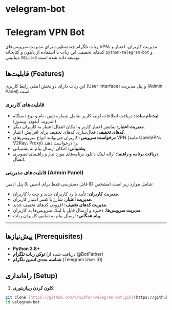 # velegram-bot
# Telegram VPN Bot

ربات تلگرام چندمنظوره برای مدیریت سرویس‌های VPN، مدیریت کاربران، اعتبار و کدهای تخفیف. این ربات با استفاده از پایتون و کتابخانه `python-telegram-bot` و دیتابیس `SQLite3` توسعه داده شده است.

## قابلیت‌ها (Features)

این ربات دارای دو بخش اصلی رابط کاربری (User Interface) و پنل مدیریت (Admin Panel) است:

### قابلیت‌های کاربری

* **ثبت‌نام ساده:** دریافت اطلاعات اولیه کاربر شامل شماره تلفن، نام و نوع دستگاه (اندروید، آیفون، ویندوز)
* **مدیریت اعتبار:** نمایش اعتبار کاربر و امکان انتقال اعتبار به کاربران دیگر.
* **کدهای تخفیف:** فعال‌سازی کدهای تخفیف برای افزایش اعتبار.
* **درخواست سرویس:** کاربران می‌توانند انواع سرویس‌های VPN (مانند OpenVPN، V2Ray، Proxy) را درخواست دهند.
* **پشتیبانی:** امکان ارسال پیام به پشتیبانی.
* **دریافت برنامه و راهنما:** ارائه لینک دانلود برنامه‌های مورد نیاز و راهنمای تصویری اتصال.

### قابلیت‌های مدیریتی (Admin Panel)

پنل ادمین (قابل دسترسی فقط برای ادمین با ID مشخص) شامل موارد زیر است:

* **مدیریت کاربران:** تأیید یا رد کاربران جدید و چت با کاربران.
* **مدیریت اعتبار:** شارژ یا کسر اعتبار کاربران.
* **مدیریت کدهای تخفیف:** افزودن کدهای تخفیف جدید.
* **مدیریت سرویس‌ها:** ذخیره و ارسال فایل یا لینک سرویس‌ها به کاربران.
* **پیام همگانی:** ارسال پیام به تمامی کاربران ربات.

---

## پیش‌نیازها (Prerequisites)

* **Python 3.8+**
* **توکن ربات تلگرام** (دریافت شده از @BotFather)
* **شناسه عددی ادمین تلگرام** (Telegram User ID)

## راه‌اندازی (Setup)

1. **کلون کردن ریپازیتوری:**

```bash
git clone [https://github.com/vahidfor/velegram-bot.git](https://github.com/vahidfor/velegram-bot.git)
cd velegram-bot
